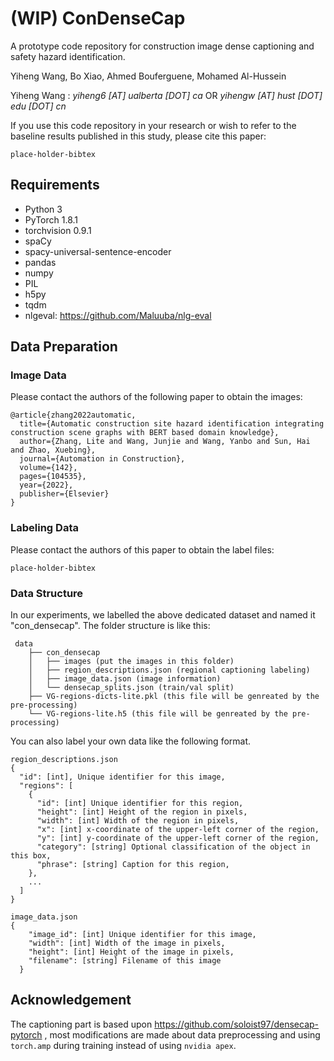 # (WIP) ConDenseCap

A prototype code repository for construction image dense captioning and safety hazard identification.

Yiheng Wang, Bo Xiao, Ahmed Bouferguene, Mohamed Al-Hussein

Yiheng Wang : *yiheng6 [AT] ualberta [DOT] ca* OR *yihengw [AT] hust [DOT] edu [DOT] cn*

If you use this code repository in your research or wish to refer to the baseline results published in this study, please cite this paper:

```
place-holder-bibtex
```

## Requirements

- Python 3
- PyTorch 1.8.1
- torchvision 0.9.1
- spaCy
- spacy-universal-sentence-encoder
- pandas
- numpy
- PIL
- h5py
- tqdm
- nlgeval: https://github.com/Maluuba/nlg-eval

## Data Preparation

### Image Data

Please contact the authors of the following paper to obtain the images:

```
@article{zhang2022automatic,
  title={Automatic construction site hazard identification integrating construction scene graphs with BERT based domain knowledge},
  author={Zhang, Lite and Wang, Junjie and Wang, Yanbo and Sun, Hai and Zhao, Xuebing},
  journal={Automation in Construction},
  volume={142},
  pages={104535},
  year={2022},
  publisher={Elsevier}
}
```

### Labeling Data

Please contact the authors of this paper to obtain the label files:

```
place-holder-bibtex
```

### Data Structure

In our experiments, we labelled the above dedicated dataset and named it "con_densecap". The folder structure is like this:

```
 data
    ├── con_densecap
    │   ├── images (put the images in this folder)
    │   ├── region_descriptions.json (regional captioning labeling)
    │   ├── image_data.json (image information)
    │   └── densecap_splits.json (train/val split)
    ├── VG-regions-dicts-lite.pkl (this file will be genreated by the pre-processing)
    └── VG-regions-lite.h5 (this file will be genreated by the pre-processing)
```

You can also label your own data like the following format.

```
region_descriptions.json
{
  "id": [int], Unique identifier for this image,
  "regions": [
    {
      "id": [int] Unique identifier for this region,
      "height": [int] Height of the region in pixels,
      "width": [int] Width of the region in pixels,
      "x": [int] x-coordinate of the upper-left corner of the region,
      "y": [int] y-coordinate of the upper-left corner of the region,
      "category": [string] Optional classification of the object in this box,
      "phrase": [string] Caption for this region,
    },
    ...
  ]
}
```

```
image_data.json
{
    "image_id": [int] Unique identifier for this image,
    "width": [int] Width of the image in pixels,
    "height": [int] Height of the image in pixels,
    "filename": [string] Filename of this image
  }
```

## Acknowledgement

The captioning part is based upon https://github.com/soloist97/densecap-pytorch , most modifications are made about data preprocessing and using `torch.amp` during training instead of using `nvidia apex`.
